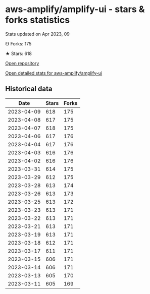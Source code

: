 # aws-amplify/amplify-ui - stars & forks statistics

Stats updated on Apr 2023, 09

☋ Forks: 175

★ Stars: 618

[Open repository](https://github.com/aws-amplify/amplify-ui)

[Open detailed stats for aws-amplify/amplify-ui](https://reviewgithub.com/rep/aws-amplify/amplify-ui)

## Historical data
| Date | Stars | Forks |
|------|-------|-------|
| 2023-04-09 | 618 | 175 | 
| 2023-04-08 | 617 | 175 | 
| 2023-04-07 | 618 | 175 | 
| 2023-04-06 | 617 | 176 | 
| 2023-04-04 | 617 | 176 | 
| 2023-04-03 | 616 | 176 | 
| 2023-04-02 | 616 | 176 | 
| 2023-03-31 | 614 | 175 | 
| 2023-03-29 | 612 | 175 | 
| 2023-03-28 | 613 | 174 | 
| 2023-03-26 | 613 | 173 | 
| 2023-03-25 | 613 | 172 | 
| 2023-03-23 | 613 | 171 | 
| 2023-03-22 | 613 | 171 | 
| 2023-03-21 | 613 | 171 | 
| 2023-03-19 | 613 | 171 | 
| 2023-03-18 | 612 | 171 | 
| 2023-03-17 | 611 | 171 | 
| 2023-03-15 | 606 | 171 | 
| 2023-03-14 | 606 | 171 | 
| 2023-03-13 | 605 | 170 | 
| 2023-03-11 | 605 | 169 | 

